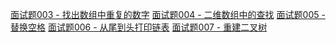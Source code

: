 [面试题003 - 找出数组中重复的数字]()
[面试题004 - 二维数组中的查找]()
[面试题005 - 替换空格]()
[面试题006 - 从尾到头打印链表]()
[面试题007 - 重建二叉树]()